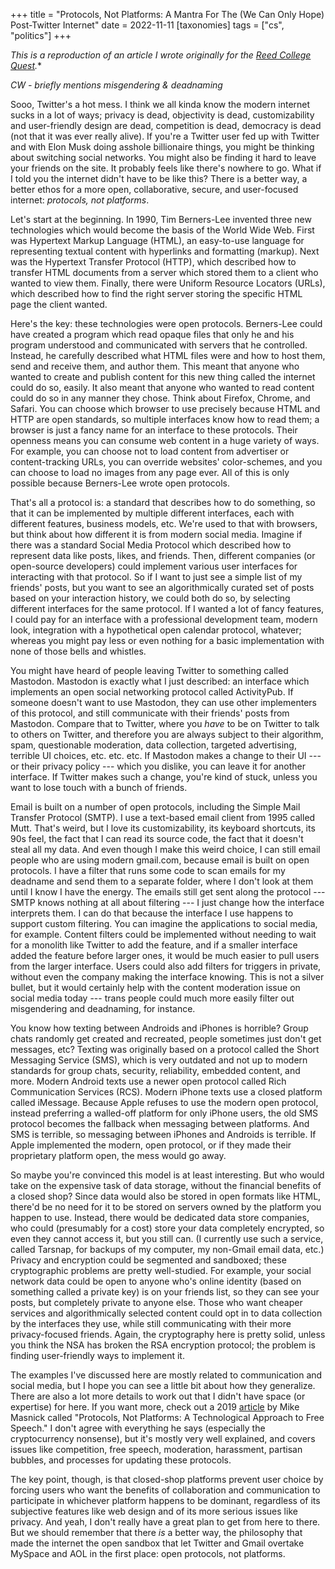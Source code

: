 +++
title = "Protocols, Not Platforms: A Mantra For The (We Can Only Hope) Post-Twitter Internet"
date = 2022-11-11
[taxonomies]
tags = ["cs", "politics"]
+++

*This is a reproduction of an article I wrote originally for the [Reed College
Quest](https://reedquest.org/articles/2022/11/11/rkjjsnoikkjvwf597qvlvkidmn2yi7).**

*CW - briefly mentions misgendering & deadnaming*

Sooo, Twitter's a hot mess. I think we all kinda know the modern internet sucks
in a lot of ways; privacy is dead, objectivity is dead, customizability and
user-friendly design are dead, competition is dead, democracy is dead (not that
it was ever really alive). If you're a Twitter user fed up with Twitter and with
Elon Musk doing asshole billionaire things, you might be thinking about
switching social networks. You might also be finding it hard to leave your
friends on the site. It probably feels like there's nowhere to go. What if I
told you the internet didn't have to be like this? There is a better way, a
better ethos for a more open, collaborative, secure, and user-focused internet:
*protocols, not platforms*.

<!-- more -->

Let's start at the beginning. In 1990, Tim Berners-Lee invented three new
technologies which would become the basis of the World Wide Web. First was
Hypertext Markup Language (HTML), an easy-to-use language for representing
textual content with hyperlinks and formatting (markup). Next was the Hypertext
Transfer Protocol (HTTP), which described how to transfer HTML documents from a
server which stored them to a client who wanted to view them. Finally, there
were Uniform Resource Locators (URLs), which described how to find the right
server storing the specific HTML page the client wanted.

Here's the key: these technologies were open protocols. Berners-Lee could have
created a program which read opaque files that only he and his program
understood and communicated with servers that he controlled. Instead, he
carefully described what HTML files were and how to host them, send and receive
them, and author them. This meant that anyone who wanted to create and publish
content for this new thing called the internet could do so, easily. It also
meant that anyone who wanted to read content could do so in any manner they
chose. Think about Firefox, Chrome, and Safari. You can choose which browser to
use precisely because HTML and HTTP are open standards, so multiple interfaces
know how to read them; a browser is just a fancy name for an interface to these
protocols. Their openness means you can consume web content in a huge variety of
ways. For example, you can choose not to load content from advertiser or
content-tracking URLs, you can override websites' color-schemes, and you can
choose to load no images from any page ever. All of this is only possible
because Berners-Lee wrote open protocols.

That's all a protocol is: a standard that describes how to do something, so that
it can be implemented by multiple different interfaces, each with different
features, business models, etc. We're used to that with browsers, but think
about how different it is from modern social media. Imagine if there was a
standard Social Media Protocol which described how to represent data like posts,
likes, and friends. Then, different companies (or open-source developers) could
implement various user interfaces for interacting with that protocol. So if I
want to just see a simple list of my friends' posts, but you want to see an
algorithmically curated set of posts based on your interaction history, we could
both do so, by selecting different interfaces for the same protocol. If I wanted
a lot of fancy features, I could pay for an interface with a professional
development team, modern look, integration with a hypothetical open calendar
protocol, whatever; whereas you might pay less or even nothing for a basic
implementation with none of those bells and whistles.

You might have heard of people leaving Twitter to something called Mastodon.
Mastodon is exactly what I just described: an interface which implements an open
social networking protocol called ActivityPub. If someone doesn't want to use
Mastodon, they can use other implementers of this protocol, and still
communicate with their friends' posts from Mastodon. Compare that to Twitter,
where you *have* to be on Twitter to talk to others on Twitter, and therefore
you are always subject to their algorithm, spam, questionable moderation, data
collection, targeted advertising, terrible UI choices, etc. etc. etc. If
Mastodon makes a change to their UI --- or their privacy policy --- which you
dislike, you can leave it for another interface. If Twitter makes such a change,
you're kind of stuck, unless you want to lose touch with a bunch of friends.

Email is built on a number of open protocols, including the Simple Mail Transfer
Protocol (SMTP). I use a text-based email client from 1995 called Mutt. That's
weird, but I love its customizability, its keyboard shortcuts, its 90s feel, the
fact that I can read its source code, the fact that it doesn't steal all my
data. And even though I make this weird choice, I can still email people who are
using modern gmail.com, because email is built on open protocols. I have a
filter that runs some code to scan emails for my deadname and send them to a
separate folder, where I don't look at them until I know I have the energy. The
emails still get sent along the protocol --- SMTP knows nothing at all about
filtering --- I just change how the interface interprets them. I can do that
because the interface I use happens to support custom filtering. You can imagine
the applications to social media, for example. Content filters could be
implemented without needing to wait for a monolith like Twitter to add the
feature, and if a smaller interface added the feature before larger ones, it
would be much easier to pull users from the larger interface. Users could also
add filters for triggers in private, without even the company making the
interface knowing. This is not a silver bullet, but it would certainly help with
the content moderation issue on social media today --- trans people could much
more easily filter out misgendering and deadnaming, for instance.

You know how texting between Androids and iPhones is horrible? Group chats
randomly get created and recreated, people sometimes just don't get messages,
etc? Texting was originally based on a protocol called the Short Messaging
Service (SMS), which is very outdated and not up to modern standards for group
chats, security, reliability, embedded content, and more. Modern Android texts
use a newer open protocol called Rich Communication Services (RCS). Modern
iPhone texts use a closed platform called iMessage. Because Apple refuses to use
the modern open protocol, instead preferring a walled-off platform for only
iPhone users, the old SMS protocol becomes the fallback when messaging between
platforms. And SMS is terrible, so messaging between iPhones and Androids is
terrible. If Apple implemented the modern, open protocol, or if they made their
proprietary platform open, the mess would go away.

So maybe you're convinced this model is at least interesting. But who would take
on the expensive task of data storage, without the financial benefits of a
closed shop? Since data would also be stored in open formats like HTML, there'd
be no need for it to be stored on servers owned by the platform you happen to
use. Instead, there would be dedicated data store companies, who could
(presumably for a cost) store your data completely encrypted, so even they
cannot access it, but you still can. (I currently use such a service, called
Tarsnap, for backups of my computer, my non-Gmail email data, etc.) Privacy and
encryption could be segmented and sandboxed; these cryptographic problems are
pretty well-studied. For example, your social network data could be open to
anyone who's online identity (based on something called a private key) is on
your friends list, so they can see your posts, but completely private to anyone
else. Those who want cheaper services and algorithmically selected content could
opt in to data collection by the interfaces they use, while still communicating
with their more privacy-focused friends. Again, the cryptography here is pretty
solid, unless you think the NSA has broken the RSA encryption protocol; the
problem is finding user-friendly ways to implement it.

The examples I've discussed here are mostly related to communication and social
media, but I hope you can see a little bit about how they generalize. There are
also a lot more details to work out that I didn't have space (or expertise) for
here. If you want more, check out a 2019
[article](https://knightcolumbia.org/content/protocols-not-platforms-a-technological-approach-to-free-speech)
by Mike Masnick called "Protocols, Not Platforms: A Technological Approach to
Free Speech." I don't agree with everything he says (especially the
cryptocurrency nonsense), but it's mostly very well explained, and covers issues
like competition, free speech, moderation, harassment, partisan bubbles, and
processes for updating these protocols.

The key point, though, is that closed-shop platforms prevent user choice by
forcing users who want the benefits of collaboration and communication to
participate in whichever platform happens to be dominant, regardless of its
subjective features like web design and of its more serious issues like privacy.
And yeah, I don't really have a great plan to get from here to there. But we
should remember that there *is* a better way, the philosophy that made the
internet the open sandbox that let Twitter and Gmail overtake MySpace and AOL in
the first place: open protocols, not platforms.

